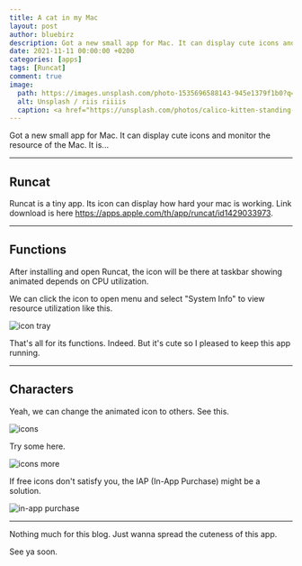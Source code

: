 ```yaml
---
title: A cat in my Mac
layout: post
author: bluebirz
description: Got a new small app for Mac. It can display cute icons and monitor the resource of the Mac.
date: 2021-11-11 00:00:00 +0200
categories: [apps]
tags: [Runcat]
comment: true
image:
  path: https://images.unsplash.com/photo-1535696588143-945e1379f1b0?q=80&w=2070&auto=format&fit=crop&ixlib=rb-4.0.3&ixid=M3wxMjA3fDB8MHxwaG90by1wYWdlfHx8fGVufDB8fHx8fA%3D%3D
  alt: Unsplash / riis riiiis
  caption: <a href="https://unsplash.com/photos/calico-kitten-standing-in-front-of-macbook-pro-g3B53PbBfwU">Unsplash / riis riiiis</a>
---
```


Got a new small app for Mac. It can display cute icons and monitor the resource of the Mac. It is...

---

## Runcat

Runcat is a tiny app. Its icon can display how hard your mac is working. Link download is here <https://apps.apple.com/th/app/runcat/id1429033973>.

---

## Functions

After installing and open Runcat, the icon will be there at taskbar showing animated depends on CPU utilization.

We can click the icon to open menu and select "System Info" to view resource utilization like this.

![icon tray](https://bluebirzdotnet.s3.ap-southeast-1.amazonaws.com/runcat/monitor.png)

That's all for its functions. Indeed. But it's cute so I pleased to keep this app running.

---

## Characters

Yeah, we can change the animated icon to others. See this.

![icons](https://bluebirzdotnet.s3.ap-southeast-1.amazonaws.com/runcat/runner.png)

Try some here.

![icons more](https://bluebirzdotnet.s3.ap-southeast-1.amazonaws.com/runcat/characters.gif)

If free icons don't satisfy you, the IAP (In-App Purchase) might be a solution.

![in-app purchase](https://bluebirzdotnet.s3.ap-southeast-1.amazonaws.com/runcat/store.gif)

---

Nothing much for this blog. Just wanna spread the cuteness of this app.

See ya soon.
